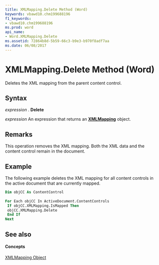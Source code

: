 ```yaml
---
title: XMLMapping.Delete Method (Word)
keywords: vbawd10.chm199688196
f1_keywords:
- vbawd10.chm199688196
ms.prod: word
api_name:
- Word.XMLMapping.Delete
ms.assetid: 72864b8d-5b59-66c3-b9e3-b970f8adf7aa
ms.date: 06/08/2017
---
```



# XMLMapping.Delete Method (Word)

Deletes the XML mapping from the parent content control.


## Syntax

 _expression_ . **Delete**

 _expression_ An expression that returns an **[XMLMapping](Word.XMLMapping.md)** object.


## Remarks

This operation removes the XML mapping. Both the XML data and the content control remain in the document.


## Example

The following example deletes the XML mapping for all content controls in the active document that are currently mapped.


```vb
Dim objCC As ContentControl 
 
For Each objCC In ActiveDocument.ContentControls 
 If objCC.XMLMapping.IsMapped Then 
 objCC.XMLMapping.Delete 
 End If 
Next
```


## See also


#### Concepts


[XMLMapping Object](Word.XMLMapping.md)

